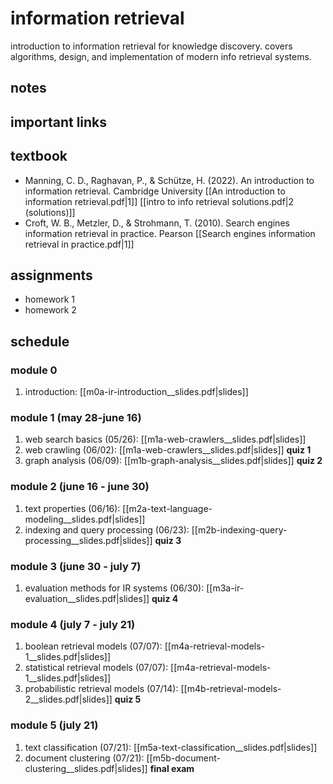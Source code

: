 # information retrieval
introduction to information retrieval for knowledge discovery. covers algorithms, design, and implementation of modern info retrieval systems.
## notes

## important links

## textbook
- Manning, C. D., Raghavan, P., & Schütze, H. (2022). An introduction to information retrieval. Cambridge University [[An introduction to information retrieval.pdf|1]] [[intro to info retrieval solutions.pdf|2 (solutions)]] 
- Croft, W. B., Metzler, D., & Strohmann, T. (2010). Search engines information retrieval in practice. Pearson [[Search engines information retrieval in practice.pdf|1]] 

## assignments
- homework 1
- homework 2
## schedule
### module 0
1. introduction: [[m0a-ir-introduction__slides.pdf|slides]]
### module 1 (may 28-june 16)
1. web search basics (05/26): [[m1a-web-crawlers__slides.pdf|slides]]
2. web crawling (06/02): [[m1a-web-crawlers__slides.pdf|slides]]
**quiz 1**
3. graph analysis (06/09): [[m1b-graph-analysis__slides.pdf|slides]]
**quiz 2**
### module 2 (june 16 - june 30)
1. text properties (06/16): [[m2a-text-language-modeling__slides.pdf|slides]]
2. indexing and query processing (06/23): [[m2b-indexing-query-processing__slides.pdf|slides]]
**quiz 3**
### module 3 (june 30 - july 7)
1. evaluation methods for IR systems (06/30): [[m3a-ir-evaluation__slides.pdf|slides]]
**quiz 4**
### module 4 (july 7 - july 21)
1. boolean retrieval models (07/07): [[m4a-retrieval-models-1__slides.pdf|slides]]
2. statistical retrieval models (07/07): [[m4a-retrieval-models-1__slides.pdf|slides]]
3. probabilistic retrieval models (07/14): [[m4b-retrieval-models-2__slides.pdf|slides]]
**quiz 5**
### module 5 (july 21)
1. text classification (07/21): [[m5a-text-classification__slides.pdf|slides]]
2. document clustering (07/21): [[m5b-document-clustering__slides.pdf|slides]]
**final exam** 